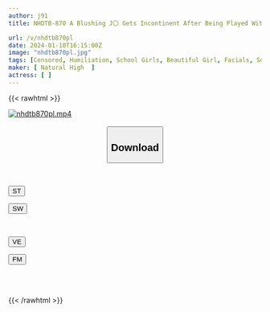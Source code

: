 ```yaml
---
author: j91
title: NHDTB-870 A Blushing J〇 Gets Incontinent After Being Played With Sticky Obscene Sex Until The Diuretic Takes Effect.

url: /v/nhdtb870pl
date: 2024-01-10T16:15:00Z
image: "nhdtb870pl.jpg"
tags: [Censored, Humiliation, School Girls, Beautiful Girl, Facials, Squirting	]
maker: [ Natural High  ]
actress: [ ]
---
```



{{< rawhtml >}}

<div class="video" data-videoid="rx6VQ9o8kbCbzbj">
    <a href="javascript:;">
        <img src="/v/nhdtb870pl/nhdtb870pl.jpg" width="WIDTH" height="HEIGHT" alt="nhdtb870pl.mp4" loading="lazy">
    </a>
</div>

<script type="text/javascript" src="https://j91.asia/asset/on-demand-st.js"></script>

<br>
  <link rel="stylesheet" href="https://j91.asia/asset/bs5.css">
  
  <center>
  <button class="btn btn-primary" type="button" data-bs-toggle="collapse" data-bs-target=".multi-collapse" aria-expanded="false" aria-controls="multiCollapseExample1 multiCollapseExample2"><h2>Download</h2></button></center>
</p>
<div class="row">
  <div class="col">
    <div class="collapse multi-collapse" id="multiCollapseExample1">
      <div class="card card-body">
	      	      <br>
<div class="buttons">  
<p><a href="https://streamtape.to/v/rx6VQ9o8kbCbzbj" target="_blank"><button class="btn-hover color-3"><i class="fa fa-download"></i> ST</button></a></p>
<p><a href="https://flaswish.com/95mpkbspvzpo" target="_blank"><button class="btn-hover color-2"><i class="fa fa-download"></i> SW</button></a></p></div>
    </div>
  </div>
</div>
  <div class="col">
    <div class="collapse multi-collapse" id="multiCollapseExample2">
      <div class="card card-body">
	      <br>
<div class="buttons">
<p><a href="https://veev.to/d/BKnXXSBuCNSyp9Gb4yaaaM6v7OWgrTnqnIrcd3" target="_blank"><button class="btn-hover color-9"><i class="fa fa-download"></i> VE</button></a></p>
<p><a href="javascript:;" target="_blank"><button class="btn-hover color-8"><i class="fa fa-download"></i> FM</button></a></p></div>
<br><br>
      </div>
    </div>
  </div>
</div>

{{< /rawhtml >}}